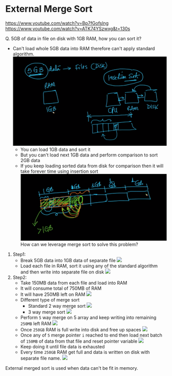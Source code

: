 # External Merge Sort
https://www.youtube.com/watch?v=Bp7fGofslng
https://www.youtube.com/watch?v=ATK74YSzwxg&t=130s

Q. 5GB of data in file on disk with 1GB RAM, how you can sort it?
- Can't load whole 5GB data into RAM therefore can't apply standard algorithm. 
![](assets/big-file-sort.png)
    - You can load 1GB data and sort it
    - But you can't load next 1GB data and perform comparison to sort 2GB data
    - If you keep loading sorted data from disk for comparison then it will take forever time using insertion sort
    ![](assets/bigfile-sort-partial.png)
How can we leverage merge sort to solve this problem?
1. Step1:
    - Break 5GB data into 1GB data of separate file
      ![](assets/break-file-into-smaller.png)
    - Load each file in RAM, sort it using any of the standard algorithm and then write into separate file on disk
        ![](assets/sort-each-file.png)
2. Step2:
    - Take 150MB data from each file and load into RAM
    - It will consume total of 750MB of RAM
    - It will have 250MB left on RAM
    ![](assets/load-150MB-for-each-file.png)
    - Different type of merge sort
        - Standard 2 way merge sort
        ![](assets/2-way-merge-sort.png)
        - 3 way merge sort
        ![](assets/3-way-merge-sort.png)
    - Perform `5` way merge on 5 array and keep writing into remaining `250MB` left RAM
    ![](assets/5-way-merge-sort.png)
    - Once `250GB` RAM is full write into disk and free up spaces
    ![](assets/write-output.png)
    - Once any of `5` merge pointer `i` reached to end then load next batch of `150MB` of data from that file and reset pointer variable
    ![](assets/write-output.png)
    - Keep doing it until file data is exhausted 
    - Every time `250GB` RAM get full and data is written on disk with separate file name.
    ![](assets/sorted-files.png)

External merged sort is used when data can't be fit in memory. 



